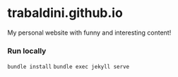 # trabaldini.github.io
My personal website with funny and interesting content!

### Run locally
`bundle install`
`bundle exec jekyll serve`

